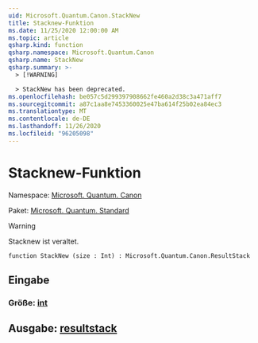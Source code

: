 ```yaml
---
uid: Microsoft.Quantum.Canon.StackNew
title: Stacknew-Funktion
ms.date: 11/25/2020 12:00:00 AM
ms.topic: article
qsharp.kind: function
qsharp.namespace: Microsoft.Quantum.Canon
qsharp.name: StackNew
qsharp.summary: >-
  > [!WARNING]

  > StackNew has been deprecated.
ms.openlocfilehash: be057c5d299397908662fe460a2d38c3a471aff7
ms.sourcegitcommit: a87c1aa8e7453360025e47ba614f25b02ea84ec3
ms.translationtype: MT
ms.contentlocale: de-DE
ms.lasthandoff: 11/26/2020
ms.locfileid: "96205098"
---
```

# <a name="stacknew-function"></a>Stacknew-Funktion

Namespace: [Microsoft. Quantum. Canon](xref:Microsoft.Quantum.Canon)

Paket: [Microsoft. Quantum. Standard](https://nuget.org/packages/Microsoft.Quantum.Standard)


> [!WARNING]
> Stacknew ist veraltet.



```qsharp
function StackNew (size : Int) : Microsoft.Quantum.Canon.ResultStack
```


## <a name="input"></a>Eingabe

### <a name="size--int"></a>Größe: [int](xref:microsoft.quantum.lang-ref.int)





## <a name="output--resultstack"></a>Ausgabe: [resultstack](xref:Microsoft.Quantum.Canon.ResultStack)

